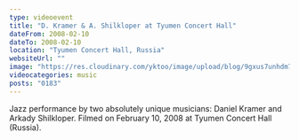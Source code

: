 ```yaml
---
type: videoevent
title: "D. Kramer & A. Shilkloper at Tyumen Concert Hall"
dateFrom: 2008-02-10
dateTo: 2008-02-10
location: "Tyumen Concert Hall, Russia"
websiteUrl: ""
image: "https://res.cloudinary.com/yktoo/image/upload/blog/9gxus7unhdm71147.jpg"
videocategories: music
posts: "0183"
---
```


Jazz performance by two absolutely unique musicians: Daniel Kramer and Arkady Shilkloper. Filmed on February 10, 2008 at Tyumen Concert Hall (Russia).
